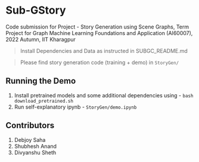 # Sub-GStory
Code submission for Project - Story Generation using Scene Graphs, Term Project for Graph Machine Learning Foundations and Application (AI60007), 2022 Autumn, IIT Kharagpur

> Install Dependencies and Data as instructed in SUBGC_README.md

> Please find story generation code (training + demo) in `StoryGen/`

## Running the Demo
1. Install pretrained models and some additional dependencies using - 
```bash download_pretrained.sh```
2. Run self-explanatory ipynb - `StoryGen/demo.ipynb`

## Contributors
1. Debjoy Saha
2. Shubhesh Anand
3. Divyanshu Sheth
